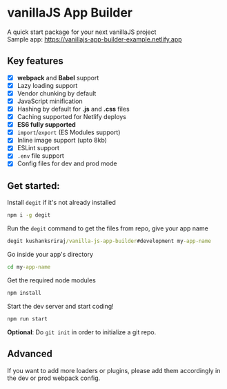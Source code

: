 # vanillaJS App Builder
A quick start package for your next vanillaJS project    
Sample app: https://vanillajs-app-builder-example.netlify.app

## Key features
  - [x] **webpack** and **Babel** support
  - [x] Lazy loading support
  - [x] Vendor chunking by default
  - [x] JavaScript minification
  - [x] Hashing by default for **.js** and **.css** files
  - [x] Caching supported for Netlify deploys
  - [x] **ES6 fully supported**
  - [x] `import`/`export` (ES Modules support)
  - [x] Inline image support (upto 8kb)
  - [x] ESLint support
  - [x] `.env` file support
  - [x] Config files for dev and prod mode

## Get started: 
Install `degit` if it's not already installed
```cmd
npm i -g degit
```
Run the `degit` command to get the files from repo, give your app name
```cmd
degit kushanksriraj/vanilla-js-app-builder#development my-app-name
```
Go inside your app's directory
```cmd
cd my-app-name
```
Get the required node modules
```cmd
npm install
```
Start the dev server and start coding!
```cmd
npm run start
```
**Optional**: 
Do `git init` in order to initialize a git repo.


## Advanced
If you want to add more loaders or plugins, please add them accordingly in the dev or prod webpack config.
 
